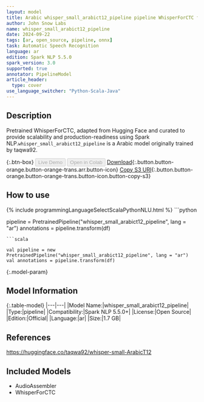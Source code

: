```yaml
---
layout: model
title: Arabic whisper_small_arabict12_pipeline pipeline WhisperForCTC from taqwa92
author: John Snow Labs
name: whisper_small_arabict12_pipeline
date: 2024-09-22
tags: [ar, open_source, pipeline, onnx]
task: Automatic Speech Recognition
language: ar
edition: Spark NLP 5.5.0
spark_version: 3.0
supported: true
annotator: PipelineModel
article_header:
  type: cover
use_language_switcher: "Python-Scala-Java"
---
```


## Description

Pretrained WhisperForCTC, adapted from Hugging Face and curated to provide scalability and production-readiness using Spark NLP.`whisper_small_arabict12_pipeline` is a Arabic model originally trained by taqwa92.

{:.btn-box}
<button class="button button-orange" disabled>Live Demo</button>
<button class="button button-orange" disabled>Open in Colab</button>
[Download](https://s3.amazonaws.com/auxdata.johnsnowlabs.com/public/models/whisper_small_arabict12_pipeline_ar_5.5.0_3.0_1726994585142.zip){:.button.button-orange.button-orange-trans.arr.button-icon}
[Copy S3 URI](s3://auxdata.johnsnowlabs.com/public/models/whisper_small_arabict12_pipeline_ar_5.5.0_3.0_1726994585142.zip){:.button.button-orange.button-orange-trans.button-icon.button-copy-s3}

## How to use



<div class="tabs-box" markdown="1">
{% include programmingLanguageSelectScalaPythonNLU.html %}
```python

pipeline = PretrainedPipeline("whisper_small_arabict12_pipeline", lang = "ar")
annotations =  pipeline.transform(df)   

```
```scala

val pipeline = new PretrainedPipeline("whisper_small_arabict12_pipeline", lang = "ar")
val annotations = pipeline.transform(df)

```
</div>

{:.model-param}
## Model Information

{:.table-model}
|---|---|
|Model Name:|whisper_small_arabict12_pipeline|
|Type:|pipeline|
|Compatibility:|Spark NLP 5.5.0+|
|License:|Open Source|
|Edition:|Official|
|Language:|ar|
|Size:|1.7 GB|

## References

https://huggingface.co/taqwa92/whisper-small-ArabicT12

## Included Models

- AudioAssembler
- WhisperForCTC